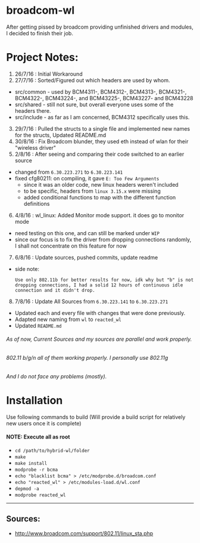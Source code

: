 # broadcom-wl
After getting pissed by broadcom providing unfinished drivers and modules, I decided to finish their job.

# Project Notes:
1. 26/7/16 : Initial Workaround
2. 27/7/16 : Sorted/Figured out which headers are used by whom.
  * src/common - used by BCM4311-, BCM4312-, BCM4313-, BCM4321-, BCM4322-, BCM43224-, and BCM43225-, BCM43227- and BCM43228
  * src/shared - still not sure, but overall everyone uses some of the headers there.
  * src/include - as far as I am concerned, BCM4312 specifically uses this.			
3. 29/7/16 : Pulled the structs to a single file and implemented new names for the structs, Updated README.md
4. 30/8/16 : Fix Broadcom blunder, they used eth instead of wlan for their "wireless driver"
5. 2/8/16 : After seeing and comparing their code switched to an earlier source
  * changed from `6.30.223.271` to `6.30.223.141`
  * fixed cfg80211: on compiling, it gave `E: Too Few Arguments`
    * since it was an older code, new linux headers weren't included
    * to be specific, headers from `linux 3.15.x` were missing
    * added conditional functions to map with the different function definitions
6. 4/8/16 : wl_linux: Added Monitor mode support. it does go to monitor mode
  * need testing on this one, and can still be marked under `WIP`
  * since our focus is to fix the driver from dropping connections randomly, I shall not concentrate on this feature for now
7. 6/8/16 : Update sources, pushed commits, update readme
  * side note:
    ```
    Use only 802.11b for better results for now, idk why but "b" is not dropping connections, I had a solid 12 hours of continuous idle connection and it didn't drop. 
    ```
 8. 7/8/16 : Update All Sources from `6.30.223.141` to `6.30.223.271`
   * Updated each and every file with changes that were done previously.
   * Adapted new naming from `wl` to `reacted_wl`
   * Updated `README.md`
 
###### As of now, Current Sources and my sources are parallel and work properly.
###### 802.11 b/g/n all of them working properly. I personally use 802.11g
###### And I do not face any problems (mostly).

# Installation

Use following commands to build (Will provide a build script for relatively new users
once it is complete)

#### NOTE: Execute all as root

* `cd /path/to/hybrid-wl/folder`
* `make`
* `make install`
* `modprobe -r bcma`
* `echo "blacklist bcma" > /etc/modprobe.d/broadcom.conf`
* `echo "reacted_wl" > /etc/modules-load.d/wl.conf`
* `depmod -a`
* `modprobe reacted_wl`

--------------------------------------------------------------------------------------------------------------------------
## Sources:
* http://www.broadcom.com/support/802.11/linux_sta.php

